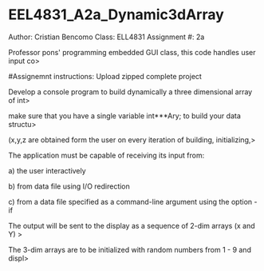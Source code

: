 # EEL4831_A2a_Dynamic3dArray

Author: Cristian Bencomo
Class: ELL4831
Assignment #: 2a

Professor pons' programming embedded GUI class, this code handles user input co>

#Assignemnt instructions:
Upload zipped complete project

Develop a console program to build dynamically a three dimensional array of int>

make sure that you have a single variable int***Ary; to build your data structu>

(x,y,z are obtained form the user on every iteration of building, initializing,>

The application must be capable of receiving its input from:

a) the user interactively

b) from  data file using I/O redirection

c) from a data file specified as a command-line argument using the option -if

The output will be sent to the display as a sequence of 2-dim arrays (x and Y) >

The 3-dim arrays are to be initialized with random numbers from 1 - 9 and displ>

